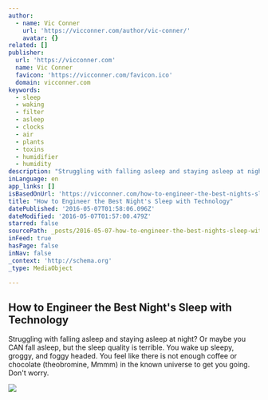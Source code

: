 ```yaml
---
author:
  - name: Vic Conner
    url: 'https://vicconner.com/author/vic-conner/'
    avatar: {}
related: []
publisher:
  url: 'https://vicconner.com'
  name: Vic Conner
  favicon: 'https://vicconner.com/favicon.ico'
  domain: vicconner.com
keywords:
  - sleep
  - waking
  - filter
  - asleep
  - clocks
  - air
  - plants
  - toxins
  - humidifier
  - humidity
description: "Struggling with falling asleep and staying asleep at night? Or maybe you CAN fall asleep, but the sleep quality is terrible. You wake up sleepy, groggy, and foggy headed. You feel like there is not enough coffee or chocolate (theobromine, Mmmm) in the known universe to get you going. Don't worry."
inLanguage: en
app_links: []
isBasedOnUrl: 'https://vicconner.com/how-to-engineer-the-best-nights-sleep/'
title: "How to Engineer the Best Night's Sleep with Technology"
datePublished: '2016-05-07T01:58:06.096Z'
dateModified: '2016-05-07T01:57:00.479Z'
starred: false
sourcePath: _posts/2016-05-07-how-to-engineer-the-best-nights-sleep-with-technology.md
inFeed: true
hasPage: false
inNav: false
_context: 'http://schema.org'
_type: MediaObject

---
```

<article style=""><h1>How to Engineer the Best Night's Sleep with Technology</h1><p>Struggling with falling asleep and staying asleep at night? Or maybe you CAN fall asleep, but the sleep quality is terrible. You wake up sleepy, groggy, and foggy headed. You feel like there is not enough coffee or chocolate (theobromine, Mmmm) in the known universe to get you going. Don't worry.</p><img src="https://vicconner.com/wp-content/uploads/2016/01/Engineer-best-sleep-with-technology.jpg" /></article>